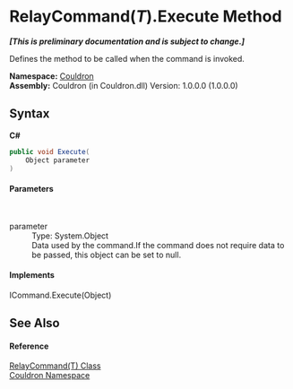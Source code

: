 # RelayCommand(*T*).Execute Method 
 _**\[This is preliminary documentation and is subject to change.\]**_

Defines the method to be called when the command is invoked.

**Namespace:**&nbsp;<a href="N_Couldron">Couldron</a><br />**Assembly:**&nbsp;Couldron (in Couldron.dll) Version: 1.0.0.0 (1.0.0.0)

## Syntax

**C#**<br />
``` C#
public void Execute(
	Object parameter
)
```


#### Parameters
&nbsp;<dl><dt>parameter</dt><dd>Type: System.Object<br />Data used by the command.If the command does not require data to be passed, this object can be set to null.</dd></dl>

#### Implements
ICommand.Execute(Object)<br />

## See Also


#### Reference
<a href="T_Couldron_RelayCommand_1">RelayCommand(T) Class</a><br /><a href="N_Couldron">Couldron Namespace</a><br />
